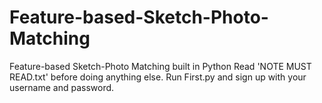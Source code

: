# Feature-based-Sketch-Photo-Matching
Feature-based Sketch-Photo Matching built in Python
Read 'NOTE MUST READ.txt' before doing anything else.
Run First.py and sign up with your username and password.
